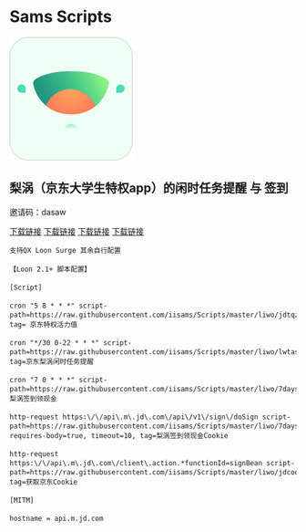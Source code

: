 # Sams Scripts 


![梨涡](https://raw.githubusercontent.com/bokuosusume/JavaScript/master/liwo/png/liwo.png)
## 梨涡（京东大学生特权app）的闲时任务提醒 与 签到
邀请码：dasaw 

[下载链接]( http://2do.jd.com/events/red-envelopes/?inviter=1236228340192960513&channel=cash&extParam=1260048962852974594#/)
[下载链接](https://2do.jd.com/events/red-envelopes2?inviter=1236228340192960513&channel=cash&extParam=1260048962852974594#/)
[下载链接]( http://2do.jd.com/events/red-envelopes/?inviter=1236228340192960513&channel=cash&extParam=1260048962852974594#/)
[下载链接](https://2do.jd.com/events/red-envelopes2?inviter=1236228340192960513&channel=cash&extParam=1260048962852974594#/)
```properties
支持QX Loon Surge 其余自行配置

【Loon 2.1+ 脚本配置】

[Script]  

cron "5 8 * * *" script-path=https://raw.githubusercontent.com/iisams/Scripts/master/liwo/jdtqz.js, tag= 京东特权活力值

cron "*/30 0-22 * * *" script-path=https://raw.githubusercontent.com/iisams/Scripts/master/liwo/lwtask.js, tag=京东梨涡闲时任务提醒

cron "7 0 * * *" script-path=https://raw.githubusercontent.com/iisams/Scripts/master/liwo/7days.js,tag=梨涡签到领现金

http-request https:\/\/api\.m\.jd\.com\/api\/v1\/sign\/doSign script-path=https://raw.githubusercontent.com/iisams/Scripts/master/liwo/7dayscookie.js, requires-body=true, timeout=10, tag=梨涡签到领现金Cookie

http-request https:\/\/api\.m\.jd\.com\/client\.action.*functionId=signBean script-path=https://raw.githubusercontent.com/iisams/Scripts/master/liwo/jdcookie.js, tag=获取京东Cookie

[MITM]  

hostname = api.m.jd.com
```
